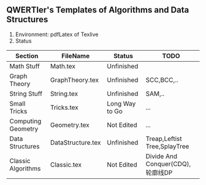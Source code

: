 ## QWERTIer's Templates of Algorithms and Data Structures


1. Environment: pdfLatex of Texlive
2. Status

Section|FileName|Status|TODO
-------|--------|------|----
Math Stuff|Math.tex|Unfinished
Graph Theory|GraphTheory.tex|Unfinished|SCC,BCC,..
String Stuff|String.tex|Unfinished|SAM,..
Small Tricks|Tricks.tex|Long Way to Go|...
Computing Geometry|Geometry.tex|Not Edited|...
Data Structures|DataStructure.tex|Unfinished|Treap,Leftist Tree,SplayTree
Classic Algorithms|Classic.tex|Not Edited|Divide And Conquer(CDQ),轮廓线DP
